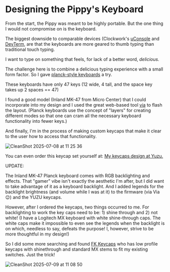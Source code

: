 # Designing the Pippy's Keyboard

From the start, the Pippy was meant to be highly portable. But the one thing I would not compromise on is the keyboard.

The biggest downside to comparable devices (Clockwork's [uConsole](https://www.clockworkpi.com/home-uconsole) and [DevTerm](https://www.clockworkpi.com/home-uconsole), are that the keyboards are more geared to thumb typing than traditional touch typing.

I want to type on something that feels, for lack of a better word, _delicious._

The challenge here is to combine a delicious typing experience with a small form factor. So I gave [planck-style keyboards](https://youtu.be/bEPg8kk84gw) a try.

These keyboards have only 47 keys (12 wide, 4 tall, and the space key takes up 2 spaces == 47)

I found a good model (Inland MK-47 from Micro Center) that I could incorporate into my design and I used the great web-based tool [via](https://via.evove.top/) to flash the layout. (Planck keyboards use the concept of "layers" for creating different modes so that one can cram all the necessary keyboard functionality into fewer keys.)

And finally, I'm in the process of making custom keycaps that make it clear to the user how to access that functionality.

![CleanShot 2025-07-08 at 11 25 36](https://github.com/user-attachments/assets/25aca69c-0955-4ca4-9ca2-92bdb40835c7)

You can even order this keycap set yourself at:
[My keycaps design at Yuzu.](https://yuzukeycaps.com/c/9839bc54-8ba7-46e9-92d4-aec02bd5d362)

UPDATE:

The Inland MK-47 Planck keyboard comes with RGB backlighting and effects. That "gamer" vibe isn't exactly the aesthetic I'm after, but I did want to take advantage of it as a keyboard backlight. And I added legends for the backlight brightness (and volume while I was at it) to the firmware (via Via 😉) and the YUZU keycaps.

However, after I ordered the keycaps, two things occurred to me. For backlighting to work the key caps need to be: 1) shine through and 2) not white! (I have a Logitech MX keyboard with white shine-through caps. The white caps make it impossible to even see the legends when the backlight is on which, needless to say, defeats the purpose! I, however, strive to be more thoughtful in my design!)

So I did some more searching and found [FK Keycaps](https://fkcaps.com/) who has low profile keycaps with shinethrough and standard MX stems to fit my existing switches. Just the trick!

![CleanShot 2025-07-09 at 11 08 50](https://github.com/user-attachments/assets/a6a5e0ae-8bfe-4ea4-a3ca-6e41eabb0ad7)


